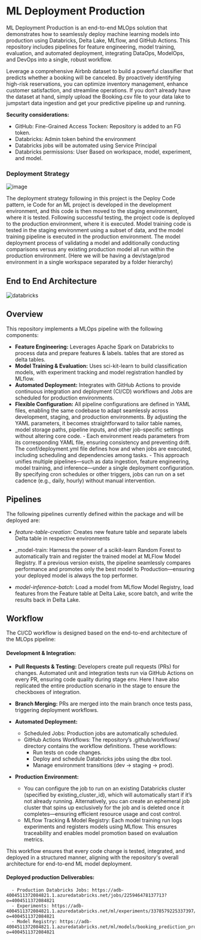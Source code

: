 # ML Deployment Production 

ML Deployment Production is an end-to-end MLOps solution that demonstrates how to seamlessly deploy machine learning models into production using Databricks, Delta Lake, MLflow, and GitHub Actions. This repository includes pipelines for feature engineering, model training, evaluation, and automated deployment, integrating DataOps, ModelOps, and DevOps into a single, robust workflow.

Leverage a comprehensive Airbnb dataset to build a powerful classifier that predicts whether a booking will be canceled. By proactively identifying high-risk reservations, you can optimize inventory management, enhance customer satisfaction, and streamline operations. If you don’t already have the dataset at hand, simply upload the Booking.csv file to your data lake to jumpstart data ingestion and get your predictive pipeline up and running.

**Security considerations:**
- GitHub: Fine-Grained Access Tocken: Repository is added to an FG token.
- Databricks: Admin token behind the environment
- Databricks jobs will be automated using Service Principal
- Databricks permissions: User Based on workspace, model, experiment, and model.

### Deployment Strategy

![image](https://github.com/user-attachments/assets/c80c14d7-1f7b-4ade-8d43-17d70d74323f)

The deployment strategy following in this project is the Deploy Code pattern, ie Code for an ML project is developed in the development environment, and this code is then moved to the staging environment, where it is tested. Following successful testing, the project code is deployed to the production environment, where it is executed. Model training code is tested in the staging environment using a subset of data, and the model training pipeline is executed in the production environment. The model deployment process of validating a model and additionally conducting comparisons versus any existing production model all run within the production environment. (Here we will be having a dev/stage/prod environment in a single workspace separated by a folder hierarchy)

## End to End Architecture
![databricks](https://github.com/user-attachments/assets/3e00251e-6497-49d2-b385-81eba3f4df4d)

## Overview

This repository implements a MLOps pipeline with the following components:

- **Feature Engineering:** Leverages Apache Spark on Databricks to process data and prepare features & labels. tables that are stored as delta tables.
- **Model Training & Evaluation:** Uses sci-kit-learn to build classification models, with experiment tracking and model registration handled by MLflow.
- **Automated Deployment:** Integrates with GitHub Actions to provide continuous integration and deployment (CI/CD) workflows and Jobs are scheduled for production environments.
- **Flexible Configuration:** All pipeline configurations are defined in YAML files, enabling the same codebase to adapt seamlessly across development, staging, and production environments. By adjusting the YAML parameters, it becomes straightforward to tailor table names, model storage paths, pipeline inputs, and other job-specific settings without altering core code.
      -  Each environment reads parameters from its corresponding YAML file, ensuring consistency and preventing drift.  The conf/deployment.yml file defines how and when jobs are executed, including scheduling and dependencies among tasks.
      -  This approach unifies multiple pipelines—such as data ingestion, feature engineering, model training, and inference—under a single deployment configuration. By specifying cron schedules or other triggers, jobs can run on a set cadence (e.g., daily, hourly) without manual intervention.


## Pipelines

The following pipelines currently defined within the package and will be deployed are:

- _feature-table-creation_: Creates new feature table and separate labels Delta table in respective environments

- _model-train: Harness the power of a scikit-learn Random Forest to automatically train and register the trained model at MLFlow Model Registry. If a previous version exists, the pipeline seamlessly compares performance and promotes only the best model to Production—ensuring your deployed model is always the top performer.

- _model-inference-batch_: Load a model from MLflow Model Registry, load features from the Feature table at Delta Lake, score batch, and write the results back in Delta Lake.

## Workflow
The CI/CD workflow is designed based on the end-to-end architecture of the MLOps pipeline:

#### Development & Integration:

- **Pull Requests & Testing:**
Developers create pull requests (PRs) for changes. Automated unit and integration tests run via GitHub Actions on every PR, ensuring code quality during stage env. Here I have also replicated the entire production scenario in the stage to ensure the checkboxes of integration.

- **Branch Merging:** PRs are merged into the main branch once tests pass, triggering deployment workflows.

- **Automated Deployment:**
  - Scheduled Jobs: Production jobs are automatically scheduled. 
  - GitHub Actions Workflows: The repository’s .github/workflows/ directory contains the workflow definitions. These workflows:
    -   Run tests on code changes.
    -   Deploy and schedule Databricks jobs using the dbx tool.
    -   Manage environment transitions (dev → staging → prod).
    
- **Production Environment:**
    - You can configure the job to run on an existing Databricks cluster (specified by existing_cluster_id), which will automatically start if it’s not already running. Alternatively, you can create an ephemeral job cluster that spins up exclusively for the job and is deleted once it completes—ensuring efficient resource usage and cost control.
    - MLflow Tracking & Model Registry: Each model training run logs experiments and registers models using MLflow. This ensures traceability and enables model promotion based on evaluation metrics.

This workflow ensures that every code change is tested, integrated, and deployed in a structured manner, aligning with the repository's overall architecture for end-to-end ML model deployment.

#### Deployed production Deliverables:
      - Production Databricks Jobs: https://adb-4004511372084821.1.azuredatabricks.net/jobs/225946478137713?o=4004511372084821
      - Experiments: https://adb-4004511372084821.1.azuredatabricks.net/ml/experiments/3378579225337397/runs/f0eaa454b66249b6a7869f2c3a444ac9?o=4004511372084821
      - Model Registry: https://adb-4004511372084821.1.azuredatabricks.net/ml/models/booking_prediction_production?o=4004511372084821
